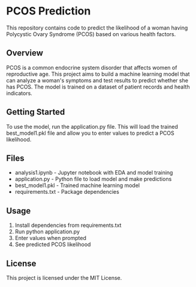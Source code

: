 # PCOS Prediction

This repository contains code to predict the likelihood of a woman having Polycystic Ovary Syndrome (PCOS) based on various health factors.

## Overview

PCOS is a common endocrine system disorder that affects women of reproductive age. This project aims to build a machine learning model that can analyze a woman's symptoms and test results to predict whether she has PCOS. The model is trained on a dataset of patient records and health indicators.

## Getting Started

To use the model, run the application.py file. This will load the trained best_model1.pkl file and allow you to enter values to predict a PCOS likelihood.

## Files

- analysis1.ipynb - Jupyter notebook with EDA and model training
- application.py - Python file to load model and make predictions
- best_model1.pkl - Trained machine learning model
- requirements.txt - Package dependencies

## Usage

1. Install dependencies from requirements.txt 
2. Run python application.py
3. Enter values when prompted
4. See predicted PCOS likelihood

## License

This project is licensed under the MIT License.
